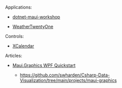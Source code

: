 Applications:

- [dotnet-maui-workshop](https://github.com/dotnet-presentations/dotnet-maui-workshop)

- [WeatherTwentyOne](https://github.com/davidortinau/WeatherTwentyOne)

Controls:

- [XCalendar](https://github.com/ME-MarvinE/XCalendar)

Articles:

- [Maui.Graphics WPF Quickstart](https://swharden.com/csdv/maui.graphics/quickstart-wpf/)

  - https://github.com/swharden/Csharp-Data-Visualization/tree/main/projects/maui-graphics
